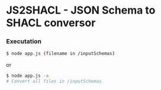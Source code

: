 # JS2SHACL - JSON Schema to SHACL conversor

### Executation

```sh
$ node app.js (filename in /inputSchemas)
```
or

```sh
$ node app.js -a
# Convert all files in /inputSchemas
```

